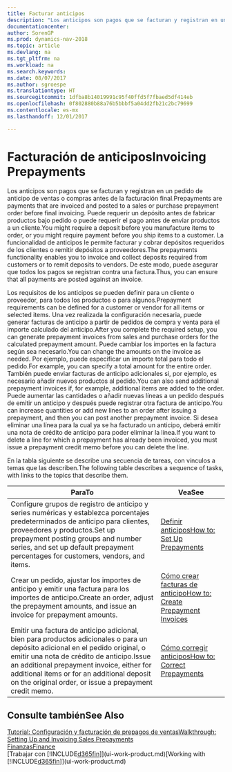```yaml
---
title: Facturar anticipos
description: "Los anticipos son pagos que se facturan y registran en un pedido de anticipo de ventas o compras antes de la facturación final. Puede requerir un depósito antes de fabricar productos bajo pedido o puede requerir el pago antes de enviar productos a un cliente. La funcionalidad de anticipos le permite facturar y cobrar depósitos requeridos de los clientes o remitir depósitos a proveedores. De este modo, puede asegurar que todos los pagos se registran contra una factura."
documentationcenter: 
author: SorenGP
ms.prod: dynamics-nav-2018
ms.topic: article
ms.devlang: na
ms.tgt_pltfrm: na
ms.workload: na
ms.search.keywords: 
ms.date: 08/07/2017
ms.author: sgroespe
ms.translationtype: HT
ms.sourcegitcommit: 1dfba8b14019991c95f40ffd5f7fbaed5df414eb
ms.openlocfilehash: 0f802880b88a76b5bbbf5a04dd2fb21c2bc79699
ms.contentlocale: es-mx
ms.lasthandoff: 12/01/2017

---
```

# <a name="invoicing-prepayments"></a><span data-ttu-id="46068-106">Facturación de anticipos</span><span class="sxs-lookup"><span data-stu-id="46068-106">Invoicing Prepayments</span></span>
<span data-ttu-id="46068-107">Los anticipos son pagos que se facturan y registran en un pedido de anticipo de ventas o compras antes de la facturación final.</span><span class="sxs-lookup"><span data-stu-id="46068-107">Prepayments are payments that are invoiced and posted to a sales or purchase prepayment order before final invoicing.</span></span> <span data-ttu-id="46068-108">Puede requerir un depósito antes de fabricar productos bajo pedido o puede requerir el pago antes de enviar productos a un cliente.</span><span class="sxs-lookup"><span data-stu-id="46068-108">You might require a deposit before you manufacture items to order, or you might require payment before you ship items to a customer.</span></span> <span data-ttu-id="46068-109">La funcionalidad de anticipos le permite facturar y cobrar depósitos requeridos de los clientes o remitir depósitos a proveedores.</span><span class="sxs-lookup"><span data-stu-id="46068-109">The prepayments functionality enables you to invoice and collect deposits required from customers or to remit deposits to vendors.</span></span> <span data-ttu-id="46068-110">De este modo, puede asegurar que todos los pagos se registran contra una factura.</span><span class="sxs-lookup"><span data-stu-id="46068-110">Thus, you can ensure that all payments are posted against an invoice.</span></span>  

 <span data-ttu-id="46068-111">Los requisitos de los anticipos se pueden definir para un cliente o proveedor, para todos los productos o para algunos.</span><span class="sxs-lookup"><span data-stu-id="46068-111">Prepayment requirements can be defined for a customer or vendor for all items or selected items.</span></span> <span data-ttu-id="46068-112">Una vez realizada la configuración necesaria, puede generar facturas de anticipo a partir de pedidos de compra y venta para el importe calculado del anticipo.</span><span class="sxs-lookup"><span data-stu-id="46068-112">After you complete the required setup, you can generate prepayment invoices from sales and purchase orders for the calculated prepayment amount.</span></span> <span data-ttu-id="46068-113">Puede cambiar los importes en la factura según sea necesario.</span><span class="sxs-lookup"><span data-stu-id="46068-113">You can change the amounts on the invoice as needed.</span></span> <span data-ttu-id="46068-114">Por ejemplo, puede especificar un importe total para todo el pedido.</span><span class="sxs-lookup"><span data-stu-id="46068-114">For example, you can specify a total amount for the entire order.</span></span> <span data-ttu-id="46068-115">También puede enviar facturas de anticipo adicionales si, por ejemplo, es necesario añadir nuevos productos al pedido.</span><span class="sxs-lookup"><span data-stu-id="46068-115">You can also send additional prepayment invoices if, for example, additional items are added to the order.</span></span> <span data-ttu-id="46068-116">Puede aumentar las cantidades o añadir nuevas líneas a un pedido después de emitir un anticipo y después puede registrar otra factura de anticipo.</span><span class="sxs-lookup"><span data-stu-id="46068-116">You can increase quantities or add new lines to an order after issuing a prepayment, and then you can post another prepayment invoice.</span></span> <span data-ttu-id="46068-117">Si desea eliminar una línea para la cual ya se ha facturado un anticipo, deberá emitir una nota de crédito de anticipo para poder eliminar la línea.</span><span class="sxs-lookup"><span data-stu-id="46068-117">If you want to delete a line for which a prepayment has already been invoiced, you must issue a prepayment credit memo before you can delete the line.</span></span>  

 <span data-ttu-id="46068-118">En la tabla siguiente se describe una secuencia de tareas, con vínculos a temas que las describen.</span><span class="sxs-lookup"><span data-stu-id="46068-118">The following table describes a sequence of tasks, with links to the topics that describe them.</span></span>

|<span data-ttu-id="46068-119">**Para**</span><span class="sxs-lookup"><span data-stu-id="46068-119">**To**</span></span>|<span data-ttu-id="46068-120">**Vea**</span><span class="sxs-lookup"><span data-stu-id="46068-120">**See**</span></span>|  
|------------|-------------|  
|<span data-ttu-id="46068-121">Configure grupos de registro de anticipo y series numéricas y establezca porcentajes predeterminados de anticipo para clientes, proveedores y productos.</span><span class="sxs-lookup"><span data-stu-id="46068-121">Set up prepayment posting groups and number series, and set up default prepayment percentages for customers, vendors, and items.</span></span>|[<span data-ttu-id="46068-122">Definir anticipos</span><span class="sxs-lookup"><span data-stu-id="46068-122">How to: Set Up Prepayments</span></span>](finance-set-up-prepayments.md)|
|<span data-ttu-id="46068-123">Crear un pedido, ajustar los importes de anticipo y emitir una factura para los importes de anticipo.</span><span class="sxs-lookup"><span data-stu-id="46068-123">Create an order, adjust the prepayment amounts, and issue an invoice for prepayment amounts.</span></span>|[<span data-ttu-id="46068-124">Cómo crear facturas de anticipo</span><span class="sxs-lookup"><span data-stu-id="46068-124">How to: Create Prepayment Invoices</span></span>](finance-how-to-create-prepayment-invoices.md)|  
|<span data-ttu-id="46068-125">Emitir una factura de anticipo adicional, bien para productos adicionales o para un depósito adicional en el pedido original, o emitir una nota de crédito de anticipo.</span><span class="sxs-lookup"><span data-stu-id="46068-125">Issue an additional prepayment invoice, either for additional items or for an additional deposit on the original order, or issue a prepayment credit memo.</span></span>|[<span data-ttu-id="46068-126">Cómo corregir anticipos</span><span class="sxs-lookup"><span data-stu-id="46068-126">How to: Correct Prepayments</span></span>](finance-how-to-correct-prepayments.md)|  

## <a name="see-also"></a><span data-ttu-id="46068-127">Consulte también</span><span class="sxs-lookup"><span data-stu-id="46068-127">See Also</span></span>  
[<span data-ttu-id="46068-128">Tutorial: Configuración y facturación de prepagos de ventas</span><span class="sxs-lookup"><span data-stu-id="46068-128">Walkthrough: Setting Up and Invoicing Sales Prepayments</span></span>](walkthrough-setting-up-and-invoicing-sales-prepayments.md)  
[<span data-ttu-id="46068-129">Finanzas</span><span class="sxs-lookup"><span data-stu-id="46068-129">Finance</span></span>](finance.md)  
<span data-ttu-id="46068-130">[Trabajar con [!INCLUDE[d365fin](includes/d365fin_md.md)]](ui-work-product.md)</span><span class="sxs-lookup"><span data-stu-id="46068-130">[Working with [!INCLUDE[d365fin](includes/d365fin_md.md)]](ui-work-product.md)</span></span>

